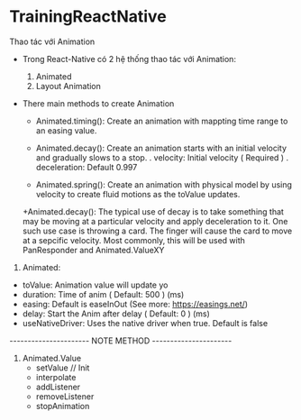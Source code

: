 # TrainingReactNative
Thao tác với Animation
- Trong React-Native có 2 hệ thống thao tác với Animation:
    1. Animated
    2. Layout Animation

- There main methods to create Animation
  + Animated.timing(): Create an animation with mappting time range to an easing value.

  + Animated.decay(): Create an animation starts with an initial velocity and gradually slows to a stop.
    . velocity: Initial velocity ( Required )
    . deceleration: Default 0.997

  + Animated.spring(): Create an animation with physical model by using velocity to create fluid motions as the toValue updates.

  +Animated.decay(): The typical use of decay is to take something that may be moving at a particular velocity and apply deceleration to it. One such use case is throwing a card. The finger will cause the card to move at a sepcific velocity. Most commonly, this will be used with PanResponder and Animated.ValueXY

1. Animated:
  + toValue: Animation value will update yo
  + duration: Time of anim ( Default: 500 ) (ms)
  + easing: Default is easeInOut (See more: https://easings.net/)
  + delay: Start the Anim after delay ( Default: 0 ) (ms)  
  + useNativeDriver: Uses the native driver when true. Default is false


---------------------- NOTE METHOD ----------------------

1. Animated.Value
    + setValue // Init
    + interpolate
    + addListener
    + removeListener
    + stopAnimation
